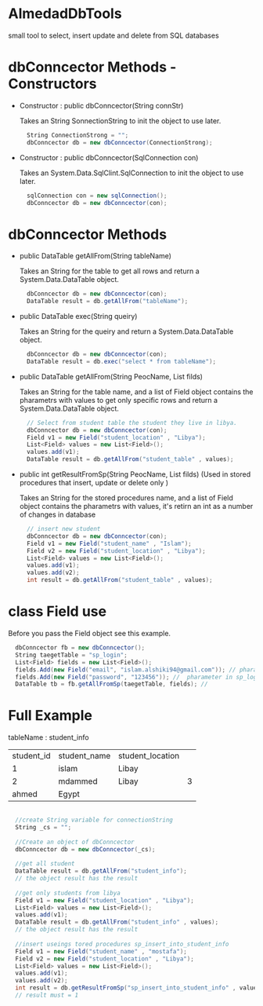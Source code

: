 # AlmedadDbTools
small tool to select, insert update and delete from SQL databases

# dbConncector Methods - Constructors
<ul>
  <li>
    Constructor : public dbConncector(String connStr)
    <p>Takes an String SonnectionString to init the object to use later.<p>
    
``` csharp
  String ConnectionStrong = "";
  dbConncector db = new dbConncector(ConnectionStrong);
```
    
</li>
<li>
        Constructor : public dbConncector(SqlConnection con)
<p>Takes an System.Data.SqlClint.SqlConnection to init the object to use later.<p>
  
``` csharp
  sqlConnection con = new sqlConnection();
  dbConncector db = new dbConncector(con);
```
    
  </li>
</ul>

# dbConncector Methods
<ul>
<li>
public DataTable getAllFrom(String tableName)
<p>Takes an String for the table to get all rows and return a System.Data.DataTable object.<p>
  
``` csharp
  dbConncector db = new dbConncector(con);
  DataTable result = db.getAllFrom("tableName");
```
    
  </li>
  <li>
    public DataTable exec(String queiry)
    <p>Takes an String for the queiry and return a System.Data.DataTable object.<p>
    
``` csharp
  dbConncector db = new dbConncector(con);
  DataTable result = db.exec("select * from tableName");
```
    
  </li>
  <li>
    public DataTable getAllFrom(String PeocName, List<Field> filds)
    <p>Takes an String for the table name, and a list of Field object contains the pharametrs with values to get only specific rows and return a System.Data.DataTable object.<p>
    
``` csharp
  // Select from student table the student they live in libya.
  dbConncector db = new dbConncector(con);
  Field v1 = new Field("student_location" , "Libya");
  List<Field> values = new List<Field>();
  values.add(v1);
  DataTable result = db.getAllFrom("student_table" , values);
```
    
  </li>
  <li>
    public int getResultFromSp(String PeocName, List<Field> filds) (Used in stored procedures that insert, update or delete only )
    <p>Takes an String for the stored procedures name, and a list of Field object contains the pharametrs with values, it's retirn an int as a number of changes in database <p>
  
``` csharp
  // insert new student
  dbConncector db = new dbConncector(con);
  Field v1 = new Field("student_name" , "Islam");
  Field v2 = new Field("student_location" , "Libya");
  List<Field> values = new List<Field>();
  values.add(v1);
  values.add(v2);
  int result = db.getAllFrom("student_table" , values);
```
</li>
</ul>

# class Field use
Before you pass the Field object see this example.

``` csharp
  dbConncector fb = new dbConncector();
  String taegetTable = "sp_login";
  List<Field> fields = new List<Field>();
  fields.Add(new Field("email", "islam.alshiki94@gmail.com")); // pharameter in sp_login  stored procedures
  fields.Add(new Field("password", "123456")); //  pharameter in sp_login  stored procedures
  DataTable tb = fb.getAllFromSp(taegetTable, fields); // 
```


# Full Example
tableName : student_info
<table>
  <tr>
    <td>
      student_id
    </td>
    <td>
      student_name
    </td>
    <td>
      student_location
    </td>
  </tr>
  <tr>
    <td>
      1
    </td>
    <td>
      islam
    </td>
    <td>
      Libay
    </td>
  </tr>
  <tr>
    <td>
      2
    </td>
    <td>
      mdammed
    </td>
    <td>
      Libay
    </td>
    <td>
      3
    </td>
  </tr>
  <tr>
    <td>
      ahmed
    </td>
    <td>
      Egypt
    </td>
  </tr>
</table>

``` csharp
  
  //create String variable for connectionString
  String _cs = "";
  
  //Create an object of dbConncector
  dbConncector db = new dbConncector(_cs);
  
  //get all student
  DataTable result = db.getAllFrom("student_info");
  // the object result has the result
    
  //get only students from libya
  Field v1 = new Field("student_location" , "Libya");
  List<Field> values = new List<Field>();
  values.add(v1);
  DataTable result = db.getAllFrom("student_info" , values);
  // the object result has the result
  
  //insert useings tored procedures sp_insert_into_student_info
  Field v1 = new Field("student_name" , "mostafa");
  Field v2 = new Field("student_location" , "Libya");
  List<Field> values = new List<Field>();
  values.add(v1);
  values.add(v2);
  int result = db.getResultFromSp("sp_insert_into_student_info" , values);
  // result must = 1
  
```
